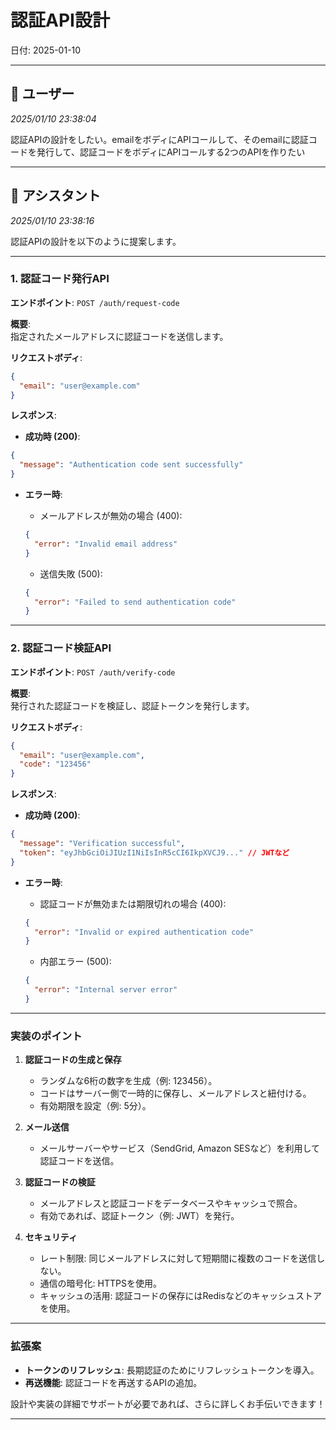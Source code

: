 # 認証API設計

日付: 2025-01-10

---

## 👤 ユーザー
*2025/01/10 23:38:04*

認証APIの設計をしたい。emailをボディにAPIコールして、そのemailに認証コードを発行して、認証コードをボディにAPIコールする2つのAPIを作りたい

---

## 🤖 アシスタント
*2025/01/10 23:38:16*

認証APIの設計を以下のように提案します。

---

### 1. 認証コード発行API

**エンドポイント**: `POST /auth/request-code`

**概要**:  
指定されたメールアドレスに認証コードを送信します。

**リクエストボディ**:
```json
{
  "email": "user@example.com"
}
```

**レスポンス**:
- **成功時 (200)**:
```json
{
  "message": "Authentication code sent successfully"
}
```

- **エラー時**:
  - メールアドレスが無効の場合 (400):
  ```json
  {
    "error": "Invalid email address"
  }
  ```

  - 送信失敗 (500):
  ```json
  {
    "error": "Failed to send authentication code"
  }
  ```

---

### 2. 認証コード検証API

**エンドポイント**: `POST /auth/verify-code`

**概要**:  
発行された認証コードを検証し、認証トークンを発行します。

**リクエストボディ**:
```json
{
  "email": "user@example.com",
  "code": "123456"
}
```

**レスポンス**:
- **成功時 (200)**:
```json
{
  "message": "Verification successful",
  "token": "eyJhbGciOiJIUzI1NiIsInR5cCI6IkpXVCJ9..." // JWTなど
}
```

- **エラー時**:
  - 認証コードが無効または期限切れの場合 (400):
  ```json
  {
    "error": "Invalid or expired authentication code"
  }
  ```

  - 内部エラー (500):
  ```json
  {
    "error": "Internal server error"
  }
  ```

---

### 実装のポイント

1. **認証コードの生成と保存**  
   - ランダムな6桁の数字を生成（例: 123456）。
   - コードはサーバー側で一時的に保存し、メールアドレスと紐付ける。
   - 有効期限を設定（例: 5分）。

2. **メール送信**  
   - メールサーバーやサービス（SendGrid, Amazon SESなど）を利用して認証コードを送信。

3. **認証コードの検証**  
   - メールアドレスと認証コードをデータベースやキャッシュで照合。
   - 有効であれば、認証トークン（例: JWT）を発行。

4. **セキュリティ**  
   - レート制限: 同じメールアドレスに対して短期間に複数のコードを送信しない。
   - 通信の暗号化: HTTPSを使用。
   - キャッシュの活用: 認証コードの保存にはRedisなどのキャッシュストアを使用。

---

### 拡張案

- **トークンのリフレッシュ**: 長期認証のためにリフレッシュトークンを導入。
- **再送機能**: 認証コードを再送するAPIの追加。

設計や実装の詳細でサポートが必要であれば、さらに詳しくお手伝いできます！

---
